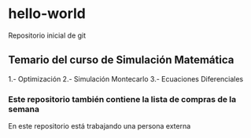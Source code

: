 # hello-world
Repositorio inicial de git

## Temario del curso de Simulación Matemática

1.- Optimización
2.- Simulación Montecarlo
3.- Ecuaciones Diferenciales

### Este repositorio también contiene la lista de compras de la semana

En este repositorio está trabajando una persona externa

